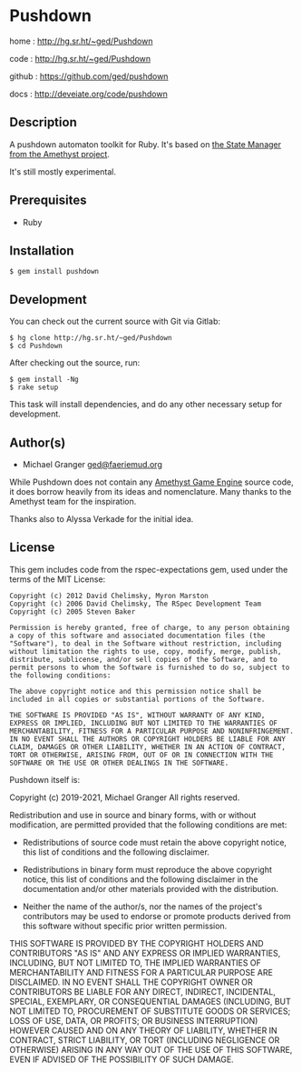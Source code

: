 # Pushdown

home
: http://hg.sr.ht/~ged/Pushdown

code
: http://hg.sr.ht/~ged/Pushdown

github
: https://github.com/ged/pushdown

docs
: http://deveiate.org/code/pushdown


## Description

A pushdown automaton toolkit for Ruby. It's based on [the State Manager from
the Amethyst project][amethyst-state-manager].

It's still mostly experimental.


## Prerequisites

* Ruby


## Installation

    $ gem install pushdown


## Development

You can check out the current source with Git via Gitlab:

    $ hg clone http://hg.sr.ht/~ged/Pushdown
    $ cd Pushdown

After checking out the source, run:

    $ gem install -Ng
    $ rake setup

This task will install dependencies, and do any other necessary setup for development.


## Author(s)

* Michael Granger <ged@faeriemud.org>

While Pushdown does not contain any [Amethyst Game Engine][amethyst] source code, it does borrow heavily from its ideas and nomenclature. Many thanks to the Amethyst team for the inspiration.

Thanks also to Alyssa Verkade for the initial idea.


## License

This gem includes code from the rspec-expectations gem, used under the
terms of the MIT License:

    Copyright (c) 2012 David Chelimsky, Myron Marston
    Copyright (c) 2006 David Chelimsky, The RSpec Development Team
    Copyright (c) 2005 Steven Baker
    
    Permission is hereby granted, free of charge, to any person obtaining
    a copy of this software and associated documentation files (the
    "Software"), to deal in the Software without restriction, including
    without limitation the rights to use, copy, modify, merge, publish,
    distribute, sublicense, and/or sell copies of the Software, and to
    permit persons to whom the Software is furnished to do so, subject to
    the following conditions:
    
    The above copyright notice and this permission notice shall be
    included in all copies or substantial portions of the Software.
    
    THE SOFTWARE IS PROVIDED "AS IS", WITHOUT WARRANTY OF ANY KIND,
    EXPRESS OR IMPLIED, INCLUDING BUT NOT LIMITED TO THE WARRANTIES OF
    MERCHANTABILITY, FITNESS FOR A PARTICULAR PURPOSE AND NONINFRINGEMENT.
    IN NO EVENT SHALL THE AUTHORS OR COPYRIGHT HOLDERS BE LIABLE FOR ANY
    CLAIM, DAMAGES OR OTHER LIABILITY, WHETHER IN AN ACTION OF CONTRACT,
    TORT OR OTHERWISE, ARISING FROM, OUT OF OR IN CONNECTION WITH THE
    SOFTWARE OR THE USE OR OTHER DEALINGS IN THE SOFTWARE.


Pushdown itself is:

Copyright (c) 2019-2021, Michael Granger
All rights reserved.

Redistribution and use in source and binary forms, with or without
modification, are permitted provided that the following conditions are met:

* Redistributions of source code must retain the above copyright notice,
  this list of conditions and the following disclaimer.

* Redistributions in binary form must reproduce the above copyright notice,
  this list of conditions and the following disclaimer in the documentation
  and/or other materials provided with the distribution.

* Neither the name of the author/s, nor the names of the project's
  contributors may be used to endorse or promote products derived from this
  software without specific prior written permission.

THIS SOFTWARE IS PROVIDED BY THE COPYRIGHT HOLDERS AND CONTRIBUTORS "AS IS"
AND ANY EXPRESS OR IMPLIED WARRANTIES, INCLUDING, BUT NOT LIMITED TO, THE
IMPLIED WARRANTIES OF MERCHANTABILITY AND FITNESS FOR A PARTICULAR PURPOSE ARE
DISCLAIMED. IN NO EVENT SHALL THE COPYRIGHT OWNER OR CONTRIBUTORS BE LIABLE
FOR ANY DIRECT, INDIRECT, INCIDENTAL, SPECIAL, EXEMPLARY, OR CONSEQUENTIAL
DAMAGES (INCLUDING, BUT NOT LIMITED TO, PROCUREMENT OF SUBSTITUTE GOODS OR
SERVICES; LOSS OF USE, DATA, OR PROFITS; OR BUSINESS INTERRUPTION) HOWEVER
CAUSED AND ON ANY THEORY OF LIABILITY, WHETHER IN CONTRACT, STRICT LIABILITY,
OR TORT (INCLUDING NEGLIGENCE OR OTHERWISE) ARISING IN ANY WAY OUT OF THE USE
OF THIS SOFTWARE, EVEN IF ADVISED OF THE POSSIBILITY OF SUCH DAMAGE.

[amethyst]: https://amethyst.rs/
[amethyst-state-manager]: https://book.amethyst.rs/stable/concepts/state.html#state-manager

